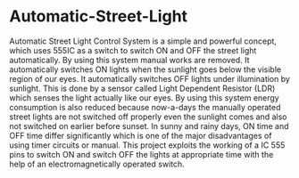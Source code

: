 # Automatic-Street-Light
Automatic Street Light Control System is a simple and powerful concept, which uses 555IC as a switch to switch ON and OFF the street light automatically. By using this system manual works are removed. It automatically switches ON lights when the sunlight goes below the visible region of our eyes. It automatically switches OFF lights under illumination by sunlight. This is done by a sensor called Light Dependent Resistor (LDR) which senses the light actually like our eyes. By using this system energy consumption is also reduced because now-a-days the manually operated street lights are not switched off properly even the sunlight comes and also not switched on earlier before sunset. In sunny and rainy days, ON time and OFF time differ significantly which is one of the major disadvantages of using timer circuits or manual. This project exploits the working of a IC 555 pins to switch ON and switch OFF the lights at appropriate time with the help of an electromagnetically operated switch.
